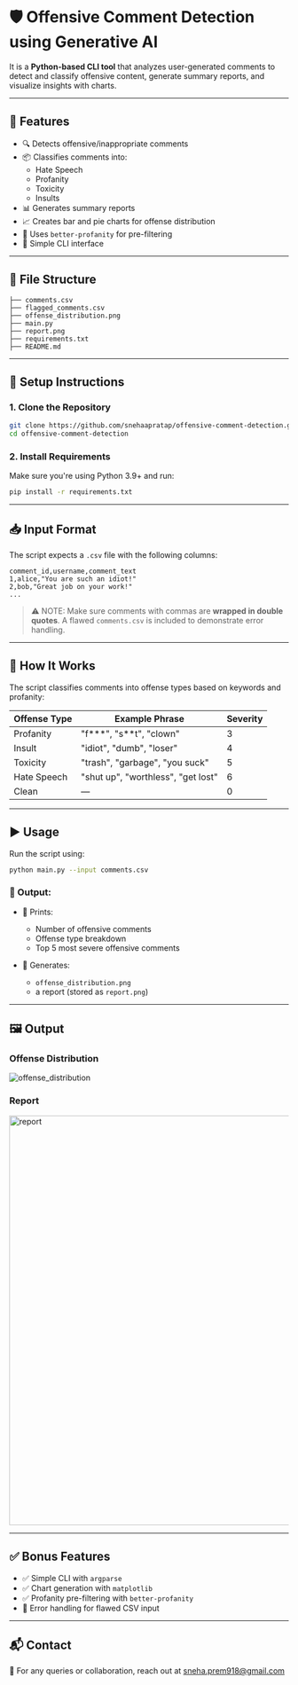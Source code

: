 # 🛡️ Offensive Comment Detection using Generative AI

It is a **Python-based CLI tool** that analyzes user-generated comments to detect and classify offensive content, generate summary reports, and visualize insights with charts.

---

## 🚀 Features

- 🔍 Detects offensive/inappropriate comments
- 📦 Classifies comments into:
  - Hate Speech
  - Profanity
  - Toxicity
  - Insults
- 📊 Generates summary reports
- 📈 Creates bar and pie charts for offense distribution
- 🧠 Uses `better-profanity` for pre-filtering
- 🧪 Simple CLI interface

---

## 📁 File Structure

```
├── comments.csv               
├── flagged_comments.csv             
├── offense_distribution.png              
├── main.py                    
├── report.png
├── requirements.txt          
├── README.md                  
```

---

## 🔧 Setup Instructions

### 1. Clone the Repository

```bash
git clone https://github.com/snehaapratap/offensive-comment-detection.git
cd offensive-comment-detection
```

### 2. Install Requirements

Make sure you're using Python 3.9+ and run:

```bash
pip install -r requirements.txt
```

---

## 📥 Input Format

The script expects a `.csv` file with the following columns:

```csv
comment_id,username,comment_text
1,alice,"You are such an idiot!"
2,bob,"Great job on your work!"
...
```

> ⚠️ NOTE: Make sure comments with commas are **wrapped in double quotes**. A flawed `comments.csv` is included to demonstrate error handling.

---

## 🧠 How It Works

The script classifies comments into offense types based on keywords and profanity:

| Offense Type | Example Phrase                          | Severity |
|--------------|------------------------------------------|----------|
| Profanity    | "f***", "s**t", "clown"                  | 3        |
| Insult       | "idiot", "dumb", "loser"                 | 4        |
| Toxicity     | "trash", "garbage", "you suck"           | 5        |
| Hate Speech  | "shut up", "worthless", "get lost"       | 6        |
| Clean        | —                                        | 0        |

---

## ▶️ Usage

Run the script using:

```bash
python main.py --input comments.csv
```

### 📌 Output:

- 📜 Prints:
  - Number of offensive comments
  - Offense type breakdown
  - Top 5 most severe offensive comments

- 📂 Generates:
  - `offense_distribution.png`
  - a report (stored as `report.png`)

---

## 🖼️ Output

### Offense Distribution
![offense_distribution](https://github.com/user-attachments/assets/af4a9671-dec8-4c7c-9492-948d6d0eddcd)


### Report
<img width="739" alt="report" src="https://github.com/user-attachments/assets/74a8d49c-8394-424f-b062-ad862e55d4a2" />

---

## ✅ Bonus Features

- ✅ Simple CLI with `argparse`
- ✅ Chart generation with `matplotlib`
- ✅ Profanity pre-filtering with `better-profanity`
- 🚧 Error handling for flawed CSV input

---
## 📬 Contact

📧 For any queries or collaboration, reach out at [sneha.prem918@gmail.com](mailto:sneha.prem918@gmail.com)
